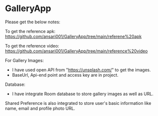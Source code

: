 # GalleryApp

Please get the below notes:

To get the reference apk:
https://github.com/ansari001/GalleryApp/tree/main/referene%20apk


To get the reference video:
https://github.com/ansari001/GalleryApp/tree/main/reference%20video


For Gallery Images:
- I have used open API from "https://unsplash.com/" to get the images.
- BaseUrl, Api-end point and access key are in project.

Database:
- I have integrate Room database to store gallery images as well as URL.

Shared Preference is also integrated to store user's basic information like name, email and profile photo URL.


